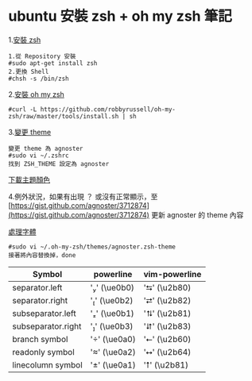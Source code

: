 # ubuntu 安裝 zsh + oh my zsh 筆記

1.[安裝 zsh](http://josephj.com/entry.php?id=314)  

```
1.從 Repository 安裝
#sudo apt-get install zsh
2.更換 Shell
#chsh -s /bin/zsh
```
2.[安裝 oh my zsh](https://github.com/robbyrussell/oh-my-zsh)

```
#curl -L https://github.com/robbyrussell/oh-my-zsh/raw/master/tools/install.sh | sh
```
3.[變更 theme](https://github.com/robbyrussell/oh-my-zsh/wiki/themes)

```
變更 theme 為 agnoster
#sudo vi ~/.zshrc
找到 ZSH_THEME 設定為 agnoster
```
[下載主題顏色](http://ethanschoonover.com/solarized)

4.例外狀況，如果有出現 ？ 或沒有正常顯示，至 [https://gist.github.com/agnoster/3712874](https://gist.github.com/agnoster/3712874) 更新 agnoster 的 theme 內容

[處理字體](https://github.com/supermarin/powerline-fonts)
```
#sudo vi ~/.oh-my-zsh/themes/agnoster.zsh-theme
接著將內容替換掉，done
```


Symbol              |powerline      |vim-powerline     |
--------------------|---------------|------------------|
separator.left      |'' (\ue0b0)  |'⮀' (\u2b80)     |
separator.right     |'' (\ue0b2)  |'⮂' (\u2b82)     |
subseparator.left   |'' (\ue0b1)  |'⮁' (\u2b81)     |
subseparator.right  |'' (\ue0b3)  |'⮃' (\u2b83)     |
branch symbol       |'' (\ue0a0)  |'⭠' (\u2b60)     |
readonly symbol     |'' (\ue0a2)  |'⭤' (\u2b64)     |
linecolumn symbol   |'' (\ue0a1)  |'⭡' (\u2b81)     |
